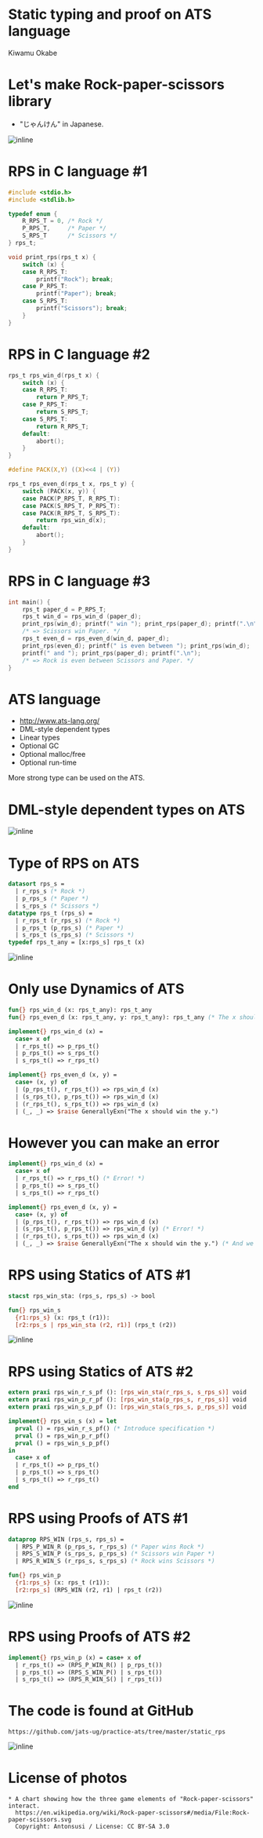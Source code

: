# Static typing and proof on ATS language

Kiwamu Okabe

# Let's make Rock-paper-scissors library

* "じゃんけん" in Japanese.

![inline](img/Rock-paper-scissors.png)

# RPS in C language #1

```c
#include <stdio.h>
#include <stdlib.h>

typedef enum {
	R_RPS_T = 0, /* Rock */
	P_RPS_T,     /* Paper */
	S_RPS_T      /* Scissors */
} rps_t;

void print_rps(rps_t x) {
	switch (x) {
	case R_RPS_T:
		printf("Rock"); break;
	case P_RPS_T:
		printf("Paper"); break;
	case S_RPS_T:
		printf("Scissors"); break;
	}
}
```

# RPS in C language #2

```c
rps_t rps_win_d(rps_t x) {
	switch (x) {
	case R_RPS_T:
		return P_RPS_T;
	case P_RPS_T:
		return S_RPS_T;
	case S_RPS_T:
		return R_RPS_T;
	default:
		abort();
	}
}

#define PACK(X,Y) ((X)<<4 | (Y))

rps_t rps_even_d(rps_t x, rps_t y) {
	switch (PACK(x, y)) {
	case PACK(P_RPS_T, R_RPS_T):
	case PACK(S_RPS_T, P_RPS_T):
	case PACK(R_RPS_T, S_RPS_T):
		return rps_win_d(x);
	default:
		abort();
	}
}
```

# RPS in C language #3

```c
int main() {
	rps_t paper_d = P_RPS_T;
	rps_t win_d = rps_win_d (paper_d);
	print_rps(win_d); printf(" win "); print_rps(paper_d); printf(".\n");
	/* => Scissors win Paper. */
	rps_t even_d = rps_even_d(win_d, paper_d);
	print_rps(even_d); printf(" is even between "); print_rps(win_d);
	printf(" and "); print_rps(paper_d); printf(".\n");
	/* => Rock is even between Scissors and Paper. */
}
```

# ATS language

* http://www.ats-lang.org/
* DML-style dependent types
* Linear types
* Optional GC
* Optional malloc/free
* Optional run-time

More strong type can be used on the ATS.

# DML-style dependent types on ATS

![inline](draw/dynamics_statics_proofs.png)

# Type of RPS on ATS

```ats
datasort rps_s =
  | r_rps_s (* Rock *)
  | p_rps_s (* Paper *)
  | s_rps_s (* Scissors *)
datatype rps_t (rps_s) =
  | r_rps_t (r_rps_s) (* Rock *)
  | p_rps_t (p_rps_s) (* Paper *)
  | s_rps_t (s_rps_s) (* Scissors *)
typedef rps_t_any = [x:rps_s] rps_t (x)
```

![inline](draw/type_rps.png)

# Only use Dynamics of ATS

```ats
fun{} rps_win_d (x: rps_t_any): rps_t_any
fun{} rps_even_d (x: rps_t_any, y: rps_t_any): rps_t_any (* The x should win the y. *)

implement{} rps_win_d (x) =
  case+ x of
  | r_rps_t() => p_rps_t()
  | p_rps_t() => s_rps_t()
  | s_rps_t() => r_rps_t()

implement{} rps_even_d (x, y) =
  case+ (x, y) of
  | (p_rps_t(), r_rps_t()) => rps_win_d (x)
  | (s_rps_t(), p_rps_t()) => rps_win_d (x)
  | (r_rps_t(), s_rps_t()) => rps_win_d (x)
  | (_, _) => $raise GenerallyExn("The x should win the y.")
```

# However you can make an error

```ats
implement{} rps_win_d (x) =
  case+ x of
  | r_rps_t() => r_rps_t() (* Error! *)
  | p_rps_t() => s_rps_t()
  | s_rps_t() => r_rps_t()

implement{} rps_even_d (x, y) =
  case+ (x, y) of
  | (p_rps_t(), r_rps_t()) => rps_win_d (x)
  | (s_rps_t(), p_rps_t()) => rps_win_d (y) (* Error! *)
  | (r_rps_t(), s_rps_t()) => rps_win_d (x)
  | (_, _) => $raise GenerallyExn("The x should win the y.") (* And we would like to avoid exception *)
```

# RPS using Statics of ATS #1

```ats
stacst rps_win_sta: (rps_s, rps_s) -> bool

fun{} rps_win_s
  {r1:rps_s} (x: rps_t (r1)):
  [r2:rps_s | rps_win_sta (r2, r1)] (rps_t (r2))
```

![inline](draw/statics_rps.png)

# RPS using Statics of ATS #2

```ats
extern praxi rps_win_r_s_pf (): [rps_win_sta(r_rps_s, s_rps_s)] void
extern praxi rps_win_p_r_pf (): [rps_win_sta(p_rps_s, r_rps_s)] void
extern praxi rps_win_s_p_pf (): [rps_win_sta(s_rps_s, p_rps_s)] void

implement{} rps_win_s (x) = let
  prval () = rps_win_r_s_pf() (* Introduce specification *)
  prval () = rps_win_p_r_pf()
  prval () = rps_win_s_p_pf()
in
  case+ x of
  | r_rps_t() => p_rps_t()
  | p_rps_t() => s_rps_t()
  | s_rps_t() => r_rps_t()
end
```

# RPS using Proofs of ATS #1

```ats
dataprop RPS_WIN (rps_s, rps_s) =
  | RPS_P_WIN_R (p_rps_s, r_rps_s) (* Paper wins Rock *)
  | RPS_S_WIN_P (s_rps_s, p_rps_s) (* Scissors win Paper *)
  | RPS_R_WIN_S (r_rps_s, s_rps_s) (* Rock wins Scissors *)

fun{} rps_win_p
  {r1:rps_s} (x: rps_t (r1)):
  [r2:rps_s] (RPS_WIN (r2, r1) | rps_t (r2))
```

![inline](draw/proofs_rps.png)

# RPS using Proofs of ATS #2

```ats
implement{} rps_win_p (x) = case+ x of
  | r_rps_t() => (RPS_P_WIN_R() | p_rps_t())
  | p_rps_t() => (RPS_S_WIN_P() | s_rps_t())
  | s_rps_t() => (RPS_R_WIN_S() | r_rps_t())
```

# The code is found at GitHub

```
https://github.com/jats-ug/practice-ats/tree/master/static_rps
```

![inline](img/github_static_rps.png)

# License of photos

```
* A chart showing how the three game elements of "Rock-paper-scissors" interact.
  https://en.wikipedia.org/wiki/Rock-paper-scissors#/media/File:Rock-paper-scissors.svg
  Copyright: Antonsusi / License: CC BY-SA 3.0
```
